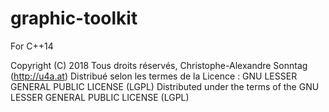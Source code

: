 # graphic-toolkit

For C++14

Copyright (C) 2018 Tous droits réservés, Christophe-Alexandre Sonntag (http://u4a.at)
Distribué selon les termes de la Licence : GNU LESSER GENERAL PUBLIC LICENSE (LGPL)
Distributed under the terms of the GNU LESSER GENERAL PUBLIC LICENSE (LGPL)
